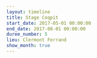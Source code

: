 ```yaml
---
layout: timeline
title: Stage Coqpit
start_date: 2017-05-01 00:00:00
end_date: 2017-08-01 00:00:00
duree_number: 5
lieu: Clermont Ferrand
show_month: true
---
```


